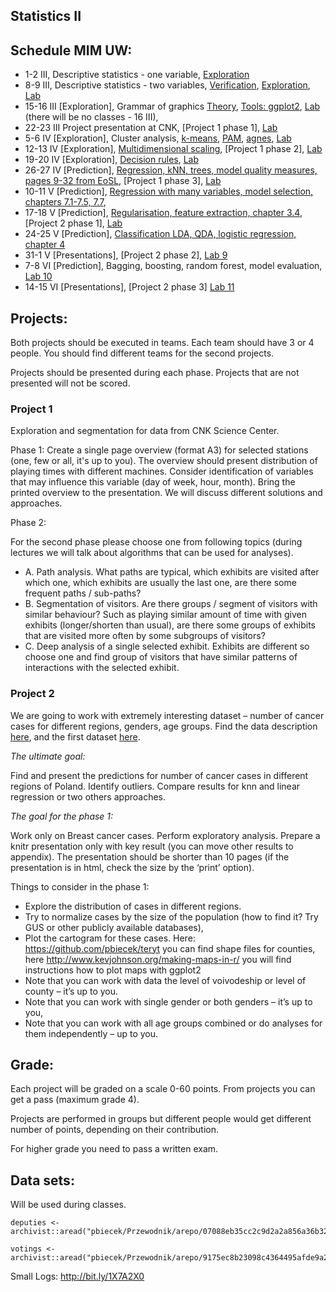 Statistics II
-------------

Schedule MIM UW:
----------------

* 1-2 III,  Descriptive statistics - one variable, [Exploration](http://bit.ly/1RCz5EE) 
* 8-9 III,  Descriptive statistics - two variables, [Verification](https://pbiecek.gitbooks.io/przewodnik/content/Analiza/jak_badac_zaleznosci_pomiedzy_para_zmiennych.html), [Exploration](https://pbiecek.gitbooks.io/przewodnik/content/Analiza/jak_badac_rozklad_dwoch_zmiennych.html), [Lab](https://github.com/pbiecek/StatystykaII/blob/master/MIMUW_2016/materialy/lab2.R)
* 15-16 III [Exploration], Grammar of graphics [Theory](https://github.com/pbiecek/StatystykaII/blob/master/MIMUW_2016/materialy/grammarOfGraphics.pdf), [Tools: ggplot2](https://pbiecek.gitbooks.io/przewodnik/content/Wizualizacja/jak_tworzyc_wykresy_ggplot2.html), [Lab](https://github.com/pbiecek/StatystykaII/blob/master/MIMUW_2016/materialy/lab3.R) (there will be no classes - 16 III),
* 22-23 III Project presentation at CNK, [Project 1 phase 1], [Lab](https://github.com/pbiecek/StatystykaII/blob/master/MIMUW_2016/materialy/lab7.Rmd)
* 5-6 IV    [Exploration], Cluster analysis, [k-means](https://pbiecek.gitbooks.io/przewodnik/content/Analiza/beznadzoru/kmeans.html), [PAM](https://pbiecek.gitbooks.io/przewodnik/content/Analiza/beznadzoru/pam.html), [agnes](https://pbiecek.gitbooks.io/przewodnik/content/Analiza/beznadzoru/agnes.html),  [Lab](https://github.com/pbiecek/StatystykaII/blob/master/MIMUW_2016/materialy/lab4.R)
* 12-13 IV  [Exploration], [Multidimensional scaling](https://pbiecek.gitbooks.io/przewodnik/content/Analiza/beznadzoru/mds.html), [Project 1 phase 2],   [Lab](https://github.com/pbiecek/StatystykaII/blob/master/MIMUW_2016/materialy/lab5.Rmd)
* 19-20 IV  [Exploration], [Decision rules](https://pbiecek.gitbooks.io/przewodnik/content/Analiza/beznadzoru/rules.html), [Lab](https://github.com/pbiecek/StatystykaII/blob/master/MIMUW_2016/materialy/lab6.Rmd)
* 26-27 IV  [Prediction], [Regression, kNN, trees, model quality measures, pages 9-32 from EoSL](http://statweb.stanford.edu/~tibs/ElemStatLearn/), [Project 1 phase 3], [Lab](https://github.com/pbiecek/StatystykaII/blob/master/MIMUW_2016/materialy/lab7.Rmd)
* 10-11 V   [Prediction], [Regression with many variables, model selection, chapters 7.1-7.5, 7.7](http://statweb.stanford.edu/~tibs/ElemStatLearn/),
* 17-18 V   [Prediction], [Regularisation, feature extraction, chapter 3.4](http://statweb.stanford.edu/~tibs/ElemStatLearn/), [Project 2 phase 1], [Lab](https://github.com/pbiecek/StatystykaII/blob/master/MIMUW_2016/materialy/lab8.Rmd)
* 24-25 V   [Prediction], [Classification LDA, QDA, logistic regression, chapter 4](http://statweb.stanford.edu/~tibs/ElemStatLearn/)
* 31-1 V    [Presentations], [Project 2 phase 2], [Lab 9](https://github.com/pbiecek/StatystykaII/blob/master/MIMUW_2016/materialy/lab9.Rmd)
* 7-8 VI    [Prediction], Bagging, boosting, random forest, model evaluation, [Lab 10](https://github.com/pbiecek/StatystykaII/blob/master/MIMUW_2016/materialy/lab10.Rmd)
* 14-15 VI  [Presentations], [Project 2 phase 3] [Lab 11](https://github.com/pbiecek/StatystykaII/blob/master/MIMUW_2016/materialy/lab11.Rmd)

Projects:
---------

Both projects should be executed in teams. Each team should have 3 or 4 people. You should find different teams for the second projects. 

Projects should be presented during each phase. Projects that are not presented will not be scored.

### Project 1

Exploration and segmentation for data from CNK Science Center.

Phase 1: 
Create a single page overview (format A3) for selected stations (one, few or all, it's up to you).
The overview should present distribution of playing times with different machines. 
Consider identification of variables that may influence this variable (day of week, hour, month).
Bring the printed overview to the presentation. We will discuss different solutions and approaches.

Phase 2: 

For the second phase please choose one from following topics (during lectures we will talk about algorithms that can be used for analyses). 

 + A. Path analysis. What paths are typical, which exhibits are visited after which one, which exhibits are usually the last one, are there some frequent paths / sub-paths?
 + B. Segmentation of visitors. Are there groups / segment of visitors with similar behaviour? Such as playing similar amount of time with given exhibits (longer/shorten than usual), are there some groups of exhibits that are visited more often by some subgroups of visitors?
 + C. Deep analysis of a single selected exhibit. Exhibits are different so choose one and find group of visitors that have similar patterns of interactions with the selected exhibit. 
 




### Project 2 

We are going to work with extremely interesting dataset – number of cancer cases for different regions, genders, age groups. Find the data description [here](https://www.dropbox.com/s/pk27k65b6co2lu0/desc?dl=0), and the first dataset [here](https://www.dropbox.com/s/a46zo0ra6d4fi1w/dane_BRCA.csv?dl=0).

*The ultimate goal:*

Find and present the predictions for number of cancer cases in different regions of Poland.
Identify outliers. Compare results for knn and linear regression or two others approaches.


*The goal for the phase 1:*

Work only on Breast cancer cases. Perform exploratory analysis. Prepare a knitr presentation only with key result (you can move other results to appendix). The presentation should be shorter than 10 pages (if the presentation is in html, check the size by the ‘print’ option).

Things to consider in the phase 1:

-	Explore the distribution of cases in different regions.
-	Try to normalize cases by the size of the population (how to find it? Try GUS or other publicly available databases),
-	Plot the cartogram for these  cases. Here: https://github.com/pbiecek/teryt you can find shape files for counties, here http://www.kevjohnson.org/making-maps-in-r/ you will find instructions how to plot maps with ggplot2
-	Note that you can work with data the level of voivodeship or level of county – it’s up to you. 
-	Note that you can work with single gender or both genders – it’s up to you,
-	Note that you can work with all age groups combined or do analyses for them independently – up to you.


Grade:
------

Each project will be graded on a scale 0-60 points.
From projects you can get a pass (maximum grade 4).

Projects are performed in groups but different people would get different number of points, depending on their contribution.

For higher grade you need to pass a written exam.


Data sets:
----------

Will be used during classes.

```
deputies <- archivist::aread("pbiecek/Przewodnik/arepo/07088eb35cc2c9d2a2a856a36b3253ad")

votings <- archivist::aread("pbiecek/Przewodnik/arepo/9175ec8b23098c4364495afde9a2cc17")
```

Small Logs: http://bit.ly/1X7A2X0

